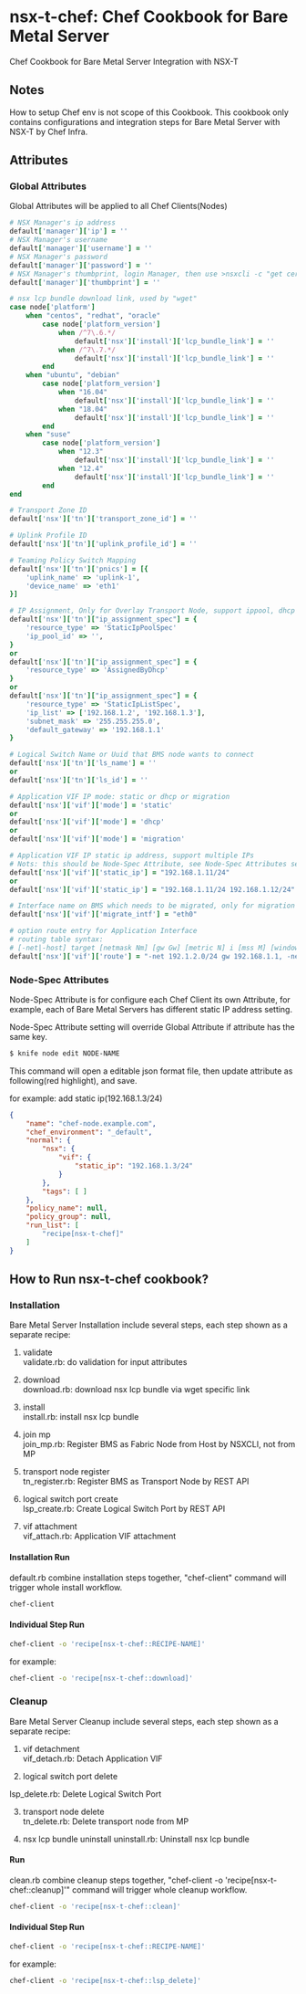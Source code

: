 # nsx-t-chef: Chef Cookbook for Bare Metal Server

Chef Cookbook for Bare Metal Server Integration with NSX-T

## Notes
How to setup Chef env is not scope of this Cookbook. This cookbook only contains configurations and integration steps for Bare Metal Server with NSX-T by Chef Infra.


## Attributes

### Global Attributes
Global Attributes will be applied to all Chef Clients(Nodes)

```Ruby
# NSX Manager's ip address
default['manager']['ip'] = ''
# NSX Manager's username
default['manager']['username'] = ''
# NSX Manager's password
default['manager']['password'] = ''
# NSX Manager's thumbprint, login Manager, then use >nsxcli -c "get certificate api thumbprint"
default['manager']['thumbprint'] = ''

# nsx lcp bundle download link, used by "wget"
case node['platform']
    when "centos", "redhat", "oracle"
        case node['platform_version']
            when /^7\.6.*/
                default['nsx']['install']['lcp_bundle_link'] = ''
            when /^7\.7.*/
                default['nsx']['install']['lcp_bundle_link'] = ''
        end
    when "ubuntu", "debian"
        case node['platform_version']
            when "16.04"
                default['nsx']['install']['lcp_bundle_link'] = ''
            when "18.04"
                default['nsx']['install']['lcp_bundle_link'] = ''
        end
    when "suse"
        case node['platform_version']
            when "12.3"
                default['nsx']['install']['lcp_bundle_link'] = ''
            when "12.4"
                default['nsx']['install']['lcp_bundle_link'] = ''
        end
end

# Transport Zone ID
default['nsx']['tn']['transport_zone_id'] = ''

# Uplink Profile ID
default['nsx']['tn']['uplink_profile_id'] = ''

# Teaming Policy Switch Mapping
default['nsx']['tn']['pnics'] = [{
    'uplink_name' => 'uplink-1',
    'device_name' => 'eth1'
}]

# IP Assignment, Only for Overlay Transport Node, support ippool, dhcp and iplist
default['nsx']['tn']["ip_assignment_spec"] = {
    'resource_type' => 'StaticIpPoolSpec'
    'ip_pool_id' => '',
}
or
default['nsx']['tn']["ip_assignment_spec"] = {
    'resource_type' => 'AssignedByDhcp'
}
or
default['nsx']['tn']["ip_assignment_spec"] = {
    'resource_type' => 'StaticIpListSpec',
    'ip_list' => ['192.168.1.2', '192.168.1.3'],
    'subnet_mask' => '255.255.255.0',
    'default_gateway' => '192.168.1.1'
}

# Logical Switch Name or Uuid that BMS node wants to connect
default['nsx']['tn']['ls_name'] = ''
or
default['nsx']['tn']['ls_id'] = ''

# Application VIF IP mode: static or dhcp or migration
default['nsx']['vif']['mode'] = 'static'
or
default['nsx']['vif']['mode'] = 'dhcp'
or
default['nsx']['vif']['mode'] = 'migration'

# Application VIF IP static ip address, support multiple IPs
# Nots: this should be Node-Spec Attribute, see Node-Spec Attributes section
default['nsx']['vif']['static_ip'] = "192.168.1.11/24"
or
default['nsx']['vif']['static_ip'] = "192.168.1.11/24 192.168.1.12/24"

# Interface name on BMS which needs to be migrated, only for migration mode
default['nsx']['vif']['migrate_intf'] = "eth0"

# option route entry for Application Interface
# routing table syntax:
# [-net|-host] target [netmask Nm] [gw Gw] [metric N] i [mss M] [window W] [irtt m] [reject] [mod] [dyn] [reinstate]
default['nsx']['vif']['route'] = "-net 192.1.2.0/24 gw 192.168.1.1, -net 192.1.3.0/24 gw 192.168.1.1"
```

### Node-Spec Attributes
Node-Spec Attribute is for configure each Chef Client its own Attribute, for example, each of Bare Metal Servers has different static IP address setting.

Node-Spec Attribute setting will override Global Attribute if attribute has the same key.

```bash
$ knife node edit NODE-NAME
```
This command will open a editable json format file, then update attribute as following(red highlight), and save.


for example: add static ip(192.168.1.3/24)


```json
{
	"name": "chef-node.example.com",
	"chef_environment": "_default",
	"normal": {
		"nsx": {
			"vif": {
				"static_ip": "192.168.1.3/24"
			}
		},
		"tags": [ ]
	},
	"policy_name": null,
	"policy_group": null,
	"run_list": [
		"recipe[nsx-t-chef]"
	]
}
```

## How to Run nsx-t-chef cookbook?

### Installation
Bare Metal Server Installation include several steps, each step shown as a separate recipe:
1. validate  
validate.rb: do validation for input attributes

2. download  
download.rb: download nsx lcp bundle via wget specific link

3. install  
install.rb: install nsx lcp bundle

4. join mp  
join_mp.rb: Register BMS as Fabric Node from Host by NSXCLI, not from MP

5. transport node register  
tn_register.rb: Register BMS as Transport Node by REST API

6. logical switch port create  
lsp_create.rb: Create Logical Switch Port by REST API

7. vif attachment  
vif_attach.rb: Application VIF attachment

#### Installation Run
default.rb combine installation steps together, "chef-client" command will trigger whole install workflow.
```bash
chef-client
```

#### Individual Step Run
```bash
chef-client -o 'recipe[nsx-t-chef::RECIPE-NAME]'
```
for example:
```bash
chef-client -o 'recipe[nsx-t-chef::download]'
```

### Cleanup
Bare Metal Server Cleanup include several steps, each step shown as a separate recipe:
1. vif detachment  
vif_detach.rb: Detach Application VIF

2. logical switch port delete  

lsp_delete.rb: Delete Logical Switch Port

3. transport node delete  
tn_delete.rb: Delete transport node from MP

4. nsx lcp bundle uninstall
uninstall.rb: Uninstall nsx lcp bundle

#### Run
clean.rb combine cleanup steps together, "chef-client -o 'recipe[nsx-t-chef::cleanup]'" command will trigger whole cleanup workflow.
```bash
chef-client -o 'recipe[nsx-t-chef::clean]'
```

#### Individual Step Run
```bash
chef-client -o 'recipe[nsx-t-chef::RECIPE-NAME]'
```
for example:
```bash
chef-client -o 'recipe[nsx-t-chef::lsp_delete]'
```
